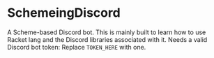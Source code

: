 # SchemeingDiscord
A Scheme-based Discord bot.
This is mainly built to learn how to use Racket lang and the Discord libraries associated with it.
Needs a valid Discord bot token: Replace `TOKEN_HERE` with one.